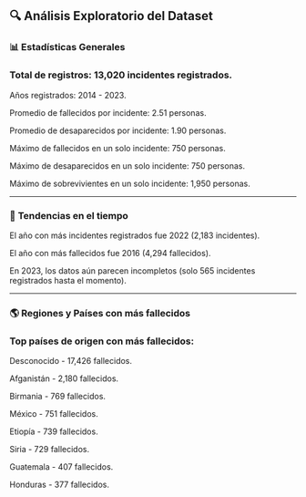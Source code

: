 ## 🔍 Análisis Exploratorio del Dataset

### 📊 **Estadísticas Generales**
### Total de registros: 13,020 incidentes registrados.
Años registrados: 2014 - 2023.

Promedio de fallecidos por incidente: 2.51 personas.

Promedio de desaparecidos por incidente: 1.90 personas.

Máximo de fallecidos en un solo incidente: 750 personas.

Máximo de desaparecidos en un solo incidente: 750 personas.

Máximo de sobrevivientes en un solo incidente: 1,950 personas.

---

### 📆 **Tendencias en el tiempo**
El año con más incidentes registrados fue 2022 (2,183 incidentes).

El año con más fallecidos fue 2016 (4,294 fallecidos).

En 2023, los datos aún parecen incompletos (solo 565 incidentes registrados hasta el momento).

---

### 🌎 **Regiones y Países con más fallecidos**
### Top países de origen con más fallecidos:
Desconocido - 17,426 fallecidos.

Afganistán - 2,180 fallecidos.

Birmania - 769 fallecidos.

México - 751 fallecidos.

Etiopía - 739 fallecidos.

Siria - 729 fallecidos.

Guatemala - 407 fallecidos.

Honduras - 377 fallecidos.
